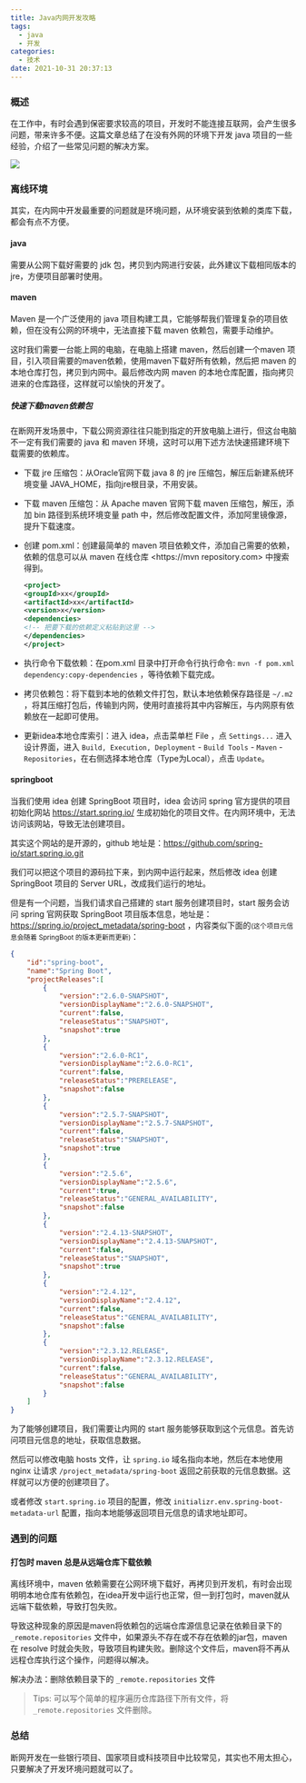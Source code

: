 ```yaml
---
title: Java内网开发攻略
tags:
  - java
  - 开发
categories:
  - 技术
date: 2021-10-31 20:37:13
---
```


### 概述

在工作中，有时会遇到保密要求较高的项目，开发时不能连接互联网，会产生很多问题，带来许多不便。这篇文章总结了在没有外网的环境下开发 java 项目的一些经验，介绍了一些常见问题的解决方案。



![](http://blog-images.qiniu.wqf31415.xyz/coffee-beans.jpg)



<!-- more -->



### 离线环境

其实，在内网中开发最重要的问题就是环境问题，从环境安装到依赖的类库下载，都会有点不方便。

#### java

需要从公网下载好需要的 jdk 包，拷贝到内网进行安装，此外建议下载相同版本的 jre，方便项目部署时使用。



#### maven

Maven 是一个广泛使用的 java 项目构建工具，它能够帮我们管理复杂的项目依赖，但在没有公网的环境中，无法直接下载 maven 依赖包，需要手动维护。

这时我们需要一台能上网的电脑，在电脑上搭建 maven，然后创建一个maven 项目，引入项目需要的maven依赖，使用maven下载好所有依赖，然后把 maven 的本地仓库打包，拷贝到内网中。最后修改内网 maven 的本地仓库配置，指向拷贝进来的仓库路径，这样就可以愉快的开发了。

##### 快速下载maven依赖包

在断网开发场景中，下载公网资源往往只能到指定的开放电脑上进行，但这台电脑不一定有我们需要的 java 和 maven 环境，这时可以用下述方法快速搭建环境下载需要的依赖库。

- 下载 jre 压缩包：从Oracle官网下载 java 8 的 jre 压缩包，解压后新建系统环境变量 JAVA_HOME，指向jre根目录，不用安装。

- 下载 maven 压缩包：从 Apache maven 官网下载 maven 压缩包，解压，添加 bin 路径到系统环境变量 path 中，然后修改配置文件，添加阿里镜像源，提升下载速度。

- 创建 pom.xml：创建最简单的 maven 项目依赖文件，添加自己需要的依赖，依赖的信息可以从 maven 在线仓库 <https://mvn repository.com> 中搜索得到。

  ```xml
  <project>
  <groupId>xx</groupId>
  <artifactId>xx</artifactId>
  <version>x</version>
  <dependencies>
  <!-- 把要下载的依赖定义粘贴到这里 -->
  </dependencies>
  </project>
  ```

- 执行命令下载依赖：在pom.xml 目录中打开命令行执行命令: `mvn -f pom.xml dependency:copy-dependencies` ，等待依赖下载完成。

- 拷贝依赖包：将下载到本地的依赖文件打包，默认本地依赖保存路径是 `~/.m2` ，将其压缩打包后，传输到内网，使用时直接将其中内容解压，与内网原有依赖放在一起即可使用。

- 更新idea本地仓库索引：进入 idea，点击菜单栏 File ，点 `Settings...` 进入设计界面，进入 `Build, Execution, Deployment` - `Build Tools` - `Maven` - `Repositories`，在右侧选择本地仓库（Type为Local），点击 `Update`。

#### springboot

当我们使用 idea 创建 SpringBoot 项目时，idea 会访问 spring 官方提供的项目初始化网站 <https://start.spring.io/> 生成初始化的项目文件。在内网环境中，无法访问该网站，导致无法创建项目。

其实这个网站的是开源的，github 地址是：<https://github.com/spring-io/start.spring.io.git> 

我们可以把这个项目的源码拉下来，到内网中运行起来，然后修改 idea 创建 SpringBoot 项目的 Server URL，改成我们运行的地址。

但是有一个问题，当我们请求自己搭建的 start 服务创建项目时，start 服务会访问 spring 官网获取 SpringBoot 项目版本信息，地址是：<https://spring.io/project_metadata/spring-boot> ，内容类似下面的<small>(这个项目元信息会随着 SpringBoot 的版本更新而更新)</small>：

```json
{
    "id":"spring-boot",
    "name":"Spring Boot",
    "projectReleases":[
        {
            "version":"2.6.0-SNAPSHOT",
            "versionDisplayName":"2.6.0-SNAPSHOT",
            "current":false,
            "releaseStatus":"SNAPSHOT",
            "snapshot":true
        },
        {
            "version":"2.6.0-RC1",
            "versionDisplayName":"2.6.0-RC1",
            "current":false,
            "releaseStatus":"PRERELEASE",
            "snapshot":false
        },
        {
            "version":"2.5.7-SNAPSHOT",
            "versionDisplayName":"2.5.7-SNAPSHOT",
            "current":false,
            "releaseStatus":"SNAPSHOT",
            "snapshot":true
        },
        {
            "version":"2.5.6",
            "versionDisplayName":"2.5.6",
            "current":true,
            "releaseStatus":"GENERAL_AVAILABILITY",
            "snapshot":false
        },
        {
            "version":"2.4.13-SNAPSHOT",
            "versionDisplayName":"2.4.13-SNAPSHOT",
            "current":false,
            "releaseStatus":"SNAPSHOT",
            "snapshot":true
        },
        {
            "version":"2.4.12",
            "versionDisplayName":"2.4.12",
            "current":false,
            "releaseStatus":"GENERAL_AVAILABILITY",
            "snapshot":false
        },
        {
            "version":"2.3.12.RELEASE",
            "versionDisplayName":"2.3.12.RELEASE",
            "current":false,
            "releaseStatus":"GENERAL_AVAILABILITY",
            "snapshot":false
        }
    ]
}
```

为了能够创建项目，我们需要让内网的 start 服务能够获取到这个元信息。首先访问项目元信息的地址，获取信息数据。

然后可以修改电脑 hosts 文件，让 `spring.io` 域名指向本地，然后在本地使用 nginx 让请求 `/project_metadata/spring-boot` 返回之前获取的元信息数据。这样就可以方便的创建项目了。

或者修改 `start.spring.io` 项目的配置，修改 `initializr.env.spring-boot-metadata-url` 配置，指向本地能够返回项目元信息的请求地址即可。

### 遇到的问题

#### 打包时 maven 总是从远端仓库下载依赖

离线环境中，maven 依赖需要在公网环境下载好，再拷贝到开发机，有时会出现明明本地仓库有依赖包，在idea开发中运行也正常，但一到打包时，maven就从远端下载依赖，导致打包失败。

导致这种现象的原因是maven将依赖包的远端仓库源信息记录在依赖目录下的 `_remote.repositories` 文件中，如果源头不存在或不存在依赖的jar包，maven 在 resolve 时就会失败，导致项目构建失败。删除这个文件后，maven将不再从远程仓库执行这个操作，问题得以解决。

解决办法：删除依赖目录下的 `_remote.repositories` 文件

> Tips: 可以写个简单的程序遍历仓库路径下所有文件，将  `_remote.repositories` 文件删除。


### 总结

断网开发在一些银行项目、国家项目或科技项目中比较常见，其实也不用太担心，只要解决了开发环境问题就可以了。
